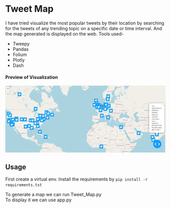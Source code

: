 # Tweet Map
I have tried visualize the most popular tweets by their location by searching for the tweets of any trending topic on a specific date or time interval. And the map generated is displayed on the web.
Tools used-
  - Tweepy
  - Pandas
  - Folium
  - Plotly
  - Dash


#### Preview of Visualization
![Preview Image](https://github.com/Tanushree963/Tweet_Map/blob/master/ans.jpg?raw=true)
	
	
## Usage

First create a virtual env.
Install the requirements by `pip install -r requirements.txt`<br/>

To generate a map we can run Tweet_Map.py<br/>
To display it we can use app.py<br/>

